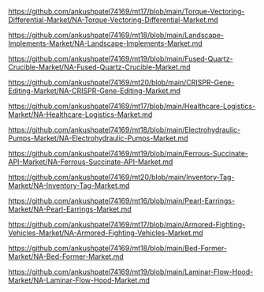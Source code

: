 <p><a href="https://github.com/ankushpatel74169/mt17/blob/main/Torque-Vectoring-Differential-Market/NA-Torque-Vectoring-Differential-Market.md">https://github.com/ankushpatel74169/mt17/blob/main/Torque-Vectoring-Differential-Market/NA-Torque-Vectoring-Differential-Market.md</a></p><p><a href="https://github.com/ankushpatel74169/mt18/blob/main/Landscape-Implements-Market/NA-Landscape-Implements-Market.md">https://github.com/ankushpatel74169/mt18/blob/main/Landscape-Implements-Market/NA-Landscape-Implements-Market.md</a></p><p><a href="https://github.com/ankushpatel74169/mt19/blob/main/Fused-Quartz-Crucible-Market/NA-Fused-Quartz-Crucible-Market.md">https://github.com/ankushpatel74169/mt19/blob/main/Fused-Quartz-Crucible-Market/NA-Fused-Quartz-Crucible-Market.md</a></p><p><a href="https://github.com/ankushpatel74169/mt20/blob/main/CRISPR-Gene-Editing-Market/NA-CRISPR-Gene-Editing-Market.md">https://github.com/ankushpatel74169/mt20/blob/main/CRISPR-Gene-Editing-Market/NA-CRISPR-Gene-Editing-Market.md</a></p><p><a href="https://github.com/ankushpatel74169/mt17/blob/main/Healthcare-Logistics-Market/NA-Healthcare-Logistics-Market.md">https://github.com/ankushpatel74169/mt17/blob/main/Healthcare-Logistics-Market/NA-Healthcare-Logistics-Market.md</a></p><p><a href="https://github.com/ankushpatel74169/mt18/blob/main/Electrohydraulic-Pumps-Market/NA-Electrohydraulic-Pumps-Market.md">https://github.com/ankushpatel74169/mt18/blob/main/Electrohydraulic-Pumps-Market/NA-Electrohydraulic-Pumps-Market.md</a></p><p><a href="https://github.com/ankushpatel74169/mt19/blob/main/Ferrous-Succinate-API-Market/NA-Ferrous-Succinate-API-Market.md">https://github.com/ankushpatel74169/mt19/blob/main/Ferrous-Succinate-API-Market/NA-Ferrous-Succinate-API-Market.md</a></p><p><a href="https://github.com/ankushpatel74169/mt20/blob/main/Inventory-Tag-Market/NA-Inventory-Tag-Market.md">https://github.com/ankushpatel74169/mt20/blob/main/Inventory-Tag-Market/NA-Inventory-Tag-Market.md</a></p><p><a href="https://github.com/ankushpatel74169/mt16/blob/main/Pearl-Earrings-Market/NA-Pearl-Earrings-Market.md">https://github.com/ankushpatel74169/mt16/blob/main/Pearl-Earrings-Market/NA-Pearl-Earrings-Market.md</a></p><p><a href="https://github.com/ankushpatel74169/mt17/blob/main/Armored-Fighting-Vehicles-Market/NA-Armored-Fighting-Vehicles-Market.md">https://github.com/ankushpatel74169/mt17/blob/main/Armored-Fighting-Vehicles-Market/NA-Armored-Fighting-Vehicles-Market.md</a></p><p><a href="https://github.com/ankushpatel74169/mt18/blob/main/Bed-Former-Market/NA-Bed-Former-Market.md">https://github.com/ankushpatel74169/mt18/blob/main/Bed-Former-Market/NA-Bed-Former-Market.md</a></p><p><a href="https://github.com/ankushpatel74169/mt19/blob/main/Laminar-Flow-Hood-Market/NA-Laminar-Flow-Hood-Market.md">https://github.com/ankushpatel74169/mt19/blob/main/Laminar-Flow-Hood-Market/NA-Laminar-Flow-Hood-Market.md</a></p>

